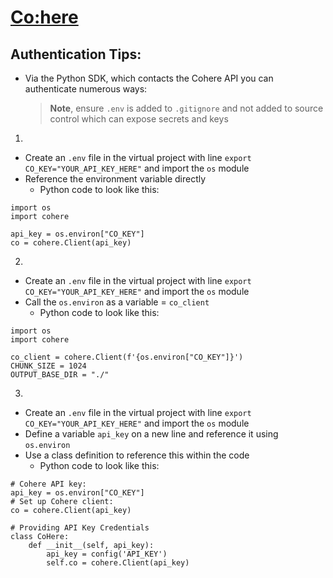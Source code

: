 # [Co:here](https://cohere.ai)

## **Authentication Tips:**

* Via the Python SDK, which contacts the Cohere API you can authenticate numerous ways:
    > **Note**, ensure `.env` is added to `.gitignore` and not added to source control which can expose secrets and keys

1)
- Create an `.env` file in the virtual project with line `export CO_KEY="YOUR_API_KEY_HERE"` and import the `os` module
- Reference the environment variable directly
    - Python code to look like this:

```
import os
import cohere

api_key = os.environ["CO_KEY"]
co = cohere.Client(api_key)
```

2)
- Create an `.env` file in the virtual project with line `export CO_KEY="YOUR_API_KEY_HERE"` and import the `os` module
- Call the `os.environ` as a variable = `co_client`
    - Python code to look like this:

```
import os
import cohere

co_client = cohere.Client(f'{os.environ["CO_KEY"]}')
CHUNK_SIZE = 1024
OUTPUT_BASE_DIR = "./"
```

3)
- Create an `.env` file in the virtual project with line `export CO_KEY="YOUR_API_KEY_HERE"` and import the `os` module
- Define a variable `api_key` on a new line and reference it using `os.environ`
- Use a class definition to reference this within the code 
    - Python code to look like this:

```
# Cohere API key:
api_key = os.environ["CO_KEY"]
# Set up Cohere client:
co = cohere.Client(api_key)

# Providing API Key Credentials
class CoHere:
    def __init__(self, api_key):
        api_key = config('API_KEY')
        self.co = cohere.Client(api_key)
```